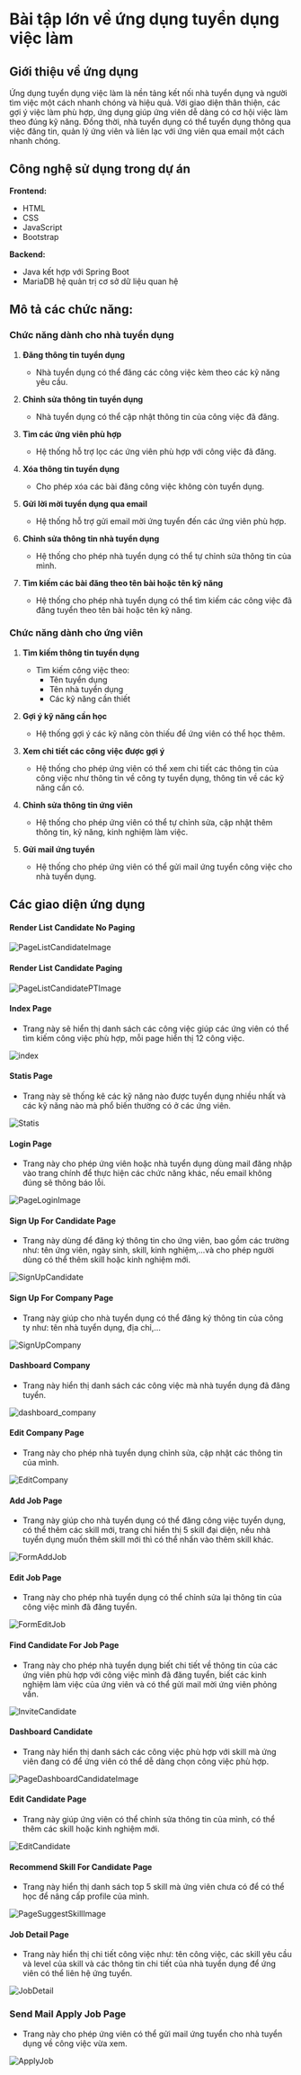 # Bài tập lớn về ứng dụng tuyển dụng việc làm

## Giới thiệu về ứng dụng
Ứng dụng tuyển dụng việc làm là nền tảng kết nối nhà tuyển dụng và người tìm việc một cách nhanh chóng và hiệu quả. Với giao diện thân thiện, các gợi ý việc làm phù hợp, ứng dụng giúp ứng viên dễ dàng có cơ hội việc làm theo đúng kỹ năng. Đồng thời, nhà tuyển dụng có thể tuyển dụng thông qua việc đăng tin, quản lý ứng viên và liên lạc với ứng viên qua email một cách nhanh chóng.

## Công nghệ sử dụng trong dự án
**Frontend:**
  - HTML
  - CSS
  - JavaScript
  - Bootstrap

**Backend:**
  - Java kết hợp với Spring Boot
  - MariaDB hệ quản trị cơ sở dữ liệu quan hệ

## Mô tả các chức năng:
### Chức năng dành cho nhà tuyển dụng
1. **Đăng thông tin tuyển dụng**  
   - Nhà tuyển dụng có thể đăng các công việc kèm theo các kỹ năng yêu cầu.

2. **Chỉnh sửa thông tin tuyển dụng**  
   - Nhà tuyển dụng có thể cập nhật thông tin của công việc đã đăng.

3. **Tìm các ứng viên phù hợp**  
   - Hệ thống hỗ trợ lọc các ứng viên phù hợp với công việc đã đăng.

4. **Xóa thông tin tuyển dụng**  
   - Cho phép xóa các bài đăng công việc không còn tuyển dụng.

5. **Gửi lời mời tuyển dụng qua email**  
   - Hệ thống hỗ trợ gửi email mời ứng tuyển đến các ứng viên phù hợp.

6. **Chỉnh sửa thông tin nhà tuyển dụng**
   - Hệ thống cho phép nhà tuyển dụng có thể tự chỉnh sửa thông tin của mình.

7. **Tìm kiếm các bài đăng theo tên bài hoặc tên kỹ năng**
   - Hệ thống cho phép nhà tuyển dụng có thể tìm kiếm các công việc đã đăng tuyển theo tên bài hoặc tên kỹ năng.

### Chức năng dành cho ứng viên
1. **Tìm kiếm thông tin tuyển dụng**  
   - Tìm kiếm công việc theo:  
     - Tên tuyển dụng  
     - Tên nhà tuyển dụng  
     - Các kỹ năng cần thiết  

2. **Gợi ý kỹ năng cần học**  
   - Hệ thống gợi ý các kỹ năng còn thiếu để ứng viên có thể học thêm.

3. **Xem chi tiết các công việc được gợi ý**
   - Hệ thống cho phép ứng viên có thể xem chi tiết các thông tin của công việc như thông tin về công ty tuyển dụng, thông tin về các kỹ năng cần có.

4. **Chỉnh sửa thông tin ứng viên**
   - Hệ thống cho phép ứng viên có thể tự chỉnh sửa, cập nhật thêm thông tin, kỹ năng, kinh nghiệm làm việc.

5. **Gửi mail ứng tuyển**
   - Hệ thống cho phép ứng viên có thể gửi mail ứng tuyển công việc cho nhà tuyển dụng.
   
## Các giao diện ứng dụng

#### Render List Candidate No Paging
![PageListCandidateImage](https://i.ibb.co/3pHkQ5J/Candidate-No-Paging.png)
<br/>

#### Render List Candidate Paging
![PageListCandidatePTImage](https://i.ibb.co/cDk3Fs7/Candidate-Paging.png)
<br/>

#### Index Page
- Trang này sẽ hiển thị danh sách các công việc giúp các ứng viên có thể tìm kiếm công việc phù hợp, mỗi page hiển thị 12 công việc.
  
![index](https://github.com/user-attachments/assets/739c4db4-52cd-4e88-b0e1-bf6fa60d1689)
<br/>

#### Statis Page
- Trang này sẽ thống kê các kỹ năng nào được tuyển dụng nhiều nhất và các kỹ năng nào mà phổ biến thường có ở các ứng viên.
  
![Statis](https://github.com/user-attachments/assets/31091219-5b5f-42f2-8326-627c5146d707)
<br/>

#### Login Page
- Trang này cho phép ứng viên hoặc nhà tuyển dụng dùng mail đăng nhập vào trang chính để thực hiện các chức năng khác, nếu email không đúng sẽ thông báo lỗi.
  
![PageLoginImage](https://i.ibb.co/8zpmndV/Login.png)
<br/>

#### Sign Up For Candidate Page
- Trang này dùng để đăng ký thông tin cho ứng viên, bao gồm các trường như: tên ứng viên, ngày sinh, skill, kinh nghiệm,…và cho phép người dùng có thể thêm skill hoặc kinh nghiệm mới.
  
![SignUpCandidate](https://github.com/user-attachments/assets/4475ac4a-4f00-4977-bbb7-364a448b537d)
<br/>

#### Sign Up For Company Page
- Trang này giúp cho nhà tuyển dụng có thể đăng ký thông tin của công ty như: tên nhà tuyển dụng, địa chỉ,…
  
![SignUpCompany](https://github.com/user-attachments/assets/fc39d34e-c1f5-42ed-9383-5eadd2c41638)
<br/>

#### Dashboard Company
- Trang này hiển thị danh sách các công việc mà nhà tuyển dụng đã đăng tuyển.
  
![dashboard_company](https://github.com/user-attachments/assets/6bc5afc8-e479-4308-bef6-95ac245eeb96)
<br/>

#### Edit Company Page
- Trang này cho phép nhà tuyển dụng chỉnh sửa, cập nhật các thông tin của mình.
  
![EditCompany](https://github.com/user-attachments/assets/54860a9c-238d-42fe-ba2b-f8074e0647a8)
<br/>

#### Add Job Page
- Trang này giúp cho nhà tuyển dụng có thể đăng công việc tuyển dụng, có thể thêm các skill mới, trang chỉ hiển thị 5 skill đại diện, nếu nhà tuyển dụng muốn thêm skill mới thì có thể nhấn vào thêm skill khác.
  
![FormAddJob](https://github.com/user-attachments/assets/f7512dc2-a137-4aed-a7a8-5ce89b02148d)
<br/>

#### Edit Job Page
- Trang này cho phép nhà tuyển dụng có thể chỉnh sửa lại thông tin của công việc mình đã đăng tuyển.
  
![FormEditJob](https://github.com/user-attachments/assets/137fb3e9-99a3-4b44-bbbc-5f3c8be87366)
<br/>

#### Find Candidate For Job Page
- Trang này cho phép nhà tuyển dụng biết chi tiết về thông tin của các ứng viên phù hợp với công việc mình đã đăng tuyển, biết các kinh nghiệm làm việc của ứng viên và có thể gửi mail mời ứng viên phỏng vấn.
  
![InviteCandidate](https://github.com/user-attachments/assets/0b2c1a8c-6474-4a7a-a194-129000c1df5b)
<br/>

#### Dashboard Candidate
- Trang này hiển thị danh sách các công việc phù hợp với skill mà ứng viên đang có để ứng viên có thể dễ dàng chọn công việc phù hợp.
  
![PageDashboardCandidateImage](https://i.ibb.co/XYc62tj/Dashboard-Candidate.png)
<br/>

#### Edit Candidate Page
- Trang này giúp ứng viên có thể chỉnh sửa thông tin của mình, có thể thêm các skill hoặc kinh nghiệm mới.
  
![EditCandidate](https://github.com/user-attachments/assets/6285353b-23cd-40c1-b0af-692dde818e3e)
<br/>

#### Recommend Skill For Candidate Page
- Trang này hiển thị danh sách top 5 skill mà ứng viên chưa có để có thể học để nâng cấp profile của mình.
  
![PageSuggestSkillImage](https://i.ibb.co/YjV99Sf/Sugesst-Skill-Candidate.png)
<br/>

#### Job Detail Page
- Trang này hiển thị chi tiết công việc như: tên công việc, các skill yêu cầu và level của skill và các thông tin chi tiết của nhà tuyển dụng để ứng viên có thể liên hệ ứng tuyển.
  
![JobDetail](https://github.com/user-attachments/assets/83aaab2a-8dd8-48ff-b71f-4f3a9caabf30)
<br/>

### Send Mail Apply Job Page
- Trang này cho phép ứng viên có thể gửi mail ứng tuyển cho nhà tuyển dụng về công việc vừa xem.
  
![ApplyJob](https://github.com/user-attachments/assets/8c7c67a2-aa7d-434c-8e12-a9def2f65672)

